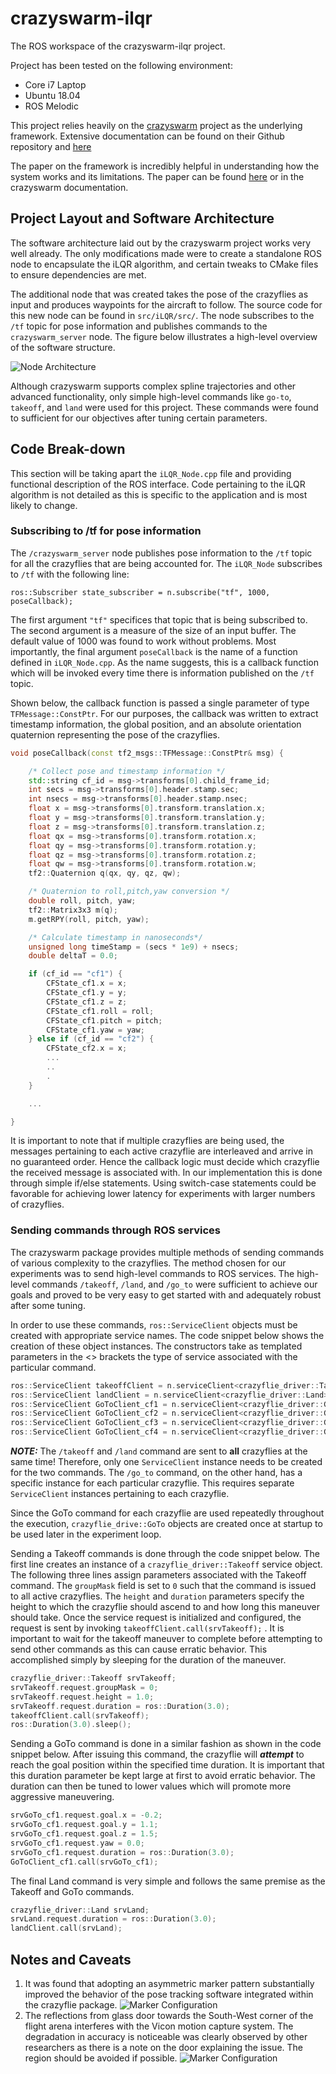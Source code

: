 # crazyswarm-ilqr

The ROS workspace of the crazyswarm-ilqr project.

Project has been tested on the following environment:
- Core i7 Laptop
- Ubuntu 18.04
- ROS Melodic

This project relies heavily on the [crazyswarm](https://github.com/USC-ACTLab/crazyswarm) project as the underlying framework. Extensive documentation can be found on their Github repository and [here](https://crazyswarm.readthedocs.io/en/latest/index.html)

The paper on the framework is incredibly helpful in understanding how the system works and its limitations. The paper can be found [here](http://usc-actlab.github.io/publications/Preiss_ICRA2017.pdf) or in the crazyswarm documentation.


## Project Layout and Software Architecture

The software architecture laid out by the crazyswarm project works very well already. The only modifications made were to create a standalone ROS node to encapsulate the iLQR algorithm, and certain tweaks to CMake files to ensure dependencies are met.

The additional node that was created takes the pose of the crazyflies as input and produces waypoints for the aircraft to follow. The source code for this new node can be found in `src/iLQR/src/`. The node subscribes to the `/tf` topic for pose information and publishes commands to the `crazyswarm_server` node. The figure below illustrates a high-level overview of the software structure.

![Node Architecture](./doc/node_architecture.jpg)

Although crazyswarm supports complex spline trajectories and other advanced functionality, only simple high-level commands like `go-to`, `takeoff`, and `land` were used for this project. These commands were found to sufficient for our objectives after tuning certain parameters.

## Code Break-down

This section will be taking apart the `iLQR_Node.cpp` file and providing functional description of the ROS interface. Code pertaining to the iLQR algorithm is not detailed as this is specific to the application and is most likely to change.

### Subscribing to /tf for pose information

The `/crazyswarm_server` node publishes pose information to the `/tf` topic for all the crazyflies that are being accounted for. The `iLQR_Node` subscribes to `/tf` with the following line:

```ros::Subscriber state_subscriber = n.subscribe("tf", 1000, poseCallback);```

The first argument `"tf"` specifices that topic that is being subscribed to. The second argument is a measure of the size of an input buffer. The default value of 1000 was found to work without problems. Most importantly, the final argument `poseCallback` is the name of a function defined in `iLQR_Node.cpp`. As the name suggests, this is a callback function which will be invoked every time there is information published on the `/tf` topic.

Shown below, the callback function is passed a single parameter of type `TFMessage::ConstPtr`. For our purposes, the callback was written to extract timestamp information, the global position, and an absolute orientation quaternion representing the pose of the crazyflies.

```c++
void poseCallback(const tf2_msgs::TFMessage::ConstPtr& msg) {

    /* Collect pose and timestamp information */
    std::string cf_id = msg->transforms[0].child_frame_id;
    int secs = msg->transforms[0].header.stamp.sec;
    int nsecs = msg->transforms[0].header.stamp.nsec;
    float x = msg->transforms[0].transform.translation.x;
    float y = msg->transforms[0].transform.translation.y;
    float z = msg->transforms[0].transform.translation.z;
    float qx = msg->transforms[0].transform.rotation.x;
    float qy = msg->transforms[0].transform.rotation.y;
    float qz = msg->transforms[0].transform.rotation.z;
    float qw = msg->transforms[0].transform.rotation.w;
    tf2::Quaternion q(qx, qy, qz, qw);

    /* Quaternion to roll,pitch,yaw conversion */
    double roll, pitch, yaw;
    tf2::Matrix3x3 m(q);
    m.getRPY(roll, pitch, yaw);

    /* Calculate timestamp in nanoseconds*/
    unsigned long timeStamp = (secs * 1e9) + nsecs;
    double deltaT = 0.0;

    if (cf_id == "cf1") {
        CFState_cf1.x = x;
        CFState_cf1.y = y;
        CFState_cf1.z = z;
        CFState_cf1.roll = roll;
        CFState_cf1.pitch = pitch;
        CFState_cf1.yaw = yaw;
    } else if (cf_id == "cf2") {
        CFState_cf2.x = x;
        ...
        ..
        .
    }

    ...

}
```

It is important to note that if multiple crazyflies are being used, the messages pertaining to each active crazyflie are interleaved and arrive in no guaranteed order. Hence the callback logic must decide which crazyflie the received message is associated with. In our implementation this is done through simple if/else statements. Using switch-case statements could be favorable for achieving lower latency for experiments with larger numbers of crazyflies.

### Sending commands through ROS services

The crazyswarm package provides multiple methods of sending commands of various complexity to the crazyflies. The method chosen for our experiments was to send high-level commands to ROS services. The high-level commands `/takeoff`, `/land`, and `/go_to` were sufficient to achieve our goals and proved to be very easy to get started with and adequately robust after some tuning.

In order to use these commands, `ros::ServiceClient` objects must be created with appropriate service names. The code snippet below shows the creation of these object instances. The constructors take as templated parameters in the <> brackets the type of service associated with the particular command.

```c++
ros::ServiceClient takeoffClient = n.serviceClient<crazyflie_driver::Takeoff>("/takeoff");
ros::ServiceClient landClient = n.serviceClient<crazyflie_driver::Land>("/land");
ros::ServiceClient GoToClient_cf1 = n.serviceClient<crazyflie_driver::GoTo>("/cf1/go_to");
ros::ServiceClient GoToClient_cf2 = n.serviceClient<crazyflie_driver::GoTo>("/cf2/go_to");
ros::ServiceClient GoToClient_cf3 = n.serviceClient<crazyflie_driver::GoTo>("/cf3/go_to");
ros::ServiceClient GoToClient_cf4 = n.serviceClient<crazyflie_driver::GoTo>("/cf4/go_to");
```

***NOTE:*** The `/takeoff` and `/land` command are sent to **all** crazyflies at the same time! Therefore, only one `ServiceClient` instance needs to be created for the two commands. The `/go_to` command, on the other hand, has a specific instance for each particular crazyflie. This requires separate `ServiceClient` instances pertaining to each crazyflie.

Since the GoTo command for each crazyflie are used repeatedly throughout the execution, `crazyflie_drive::GoTo` objects are created once at startup to be used later in the experiment loop.

Sending a Takeoff commands is done through the code snippet below. The first line creates an instance of a `crazyflie_driver::Takeoff` service object. The following three lines assign parameters associated with the Takeoff command. The `groupMask` field is set to `0` such that the command is issued to all active crazyflies. The `height` and `duration` parameters specify the height to which the crazyflie should ascend to and how long this maneuver should take. Once the service request is initialized and configured, the request is sent by invoking `takeoffClient.call(srvTakeoff);` . It is important to wait for the takeoff maneuver to complete before attempting to send other commands as this can cause erratic behavior. This accomplished simply by sleeping for the duration of the maneuver.

```c++
crazyflie_driver::Takeoff srvTakeoff;
srvTakeoff.request.groupMask = 0;
srvTakeoff.request.height = 1.0;
srvTakeoff.request.duration = ros::Duration(3.0);
takeoffClient.call(srvTakeoff);
ros::Duration(3.0).sleep();
```

Sending a GoTo command is done in a similar fashion as shown in the code snippet below. After issuing this command, the crazyflie will ***attempt*** to reach the goal position within the specified time duration. It is important that this duration parameter be kept large at first to avoid erratic behavior. The duration can then be tuned to lower values which will promote more aggressive maneuvering.

```c++
srvGoTo_cf1.request.goal.x = -0.2;
srvGoTo_cf1.request.goal.y = 1.1;
srvGoTo_cf1.request.goal.z = 1.5;
srvGoTo_cf1.request.yaw = 0.0;
srvGoTo_cf1.request.duration = ros::Duration(3.0);
GoToClient_cf1.call(srvGoTo_cf1);
```

The final Land command is very simple and follows the same premise as the Takeoff and GoTo commands.

```c++
crazyflie_driver::Land srvLand;
srvLand.request.duration = ros::Duration(3.0);
landClient.call(srvLand);
```

## Notes and Caveats

1. It was found that adopting an asymmetric marker pattern substantially improved the
   behavior of the pose tracking software integrated within the crazyflie package.
   ![Marker Configuration](./doc/marker_config.png)
2. The reflections from glass door towards the South-West corner of the flight arena
   interferes with the Vicon motion capture system. The degradation in accuracy is
   noticeable was clearly observed by other researchers as there is a note on the
   door explaining the issue. The region should be avoided if possible.
   ![Marker Configuration](./doc/glass_door.png)
